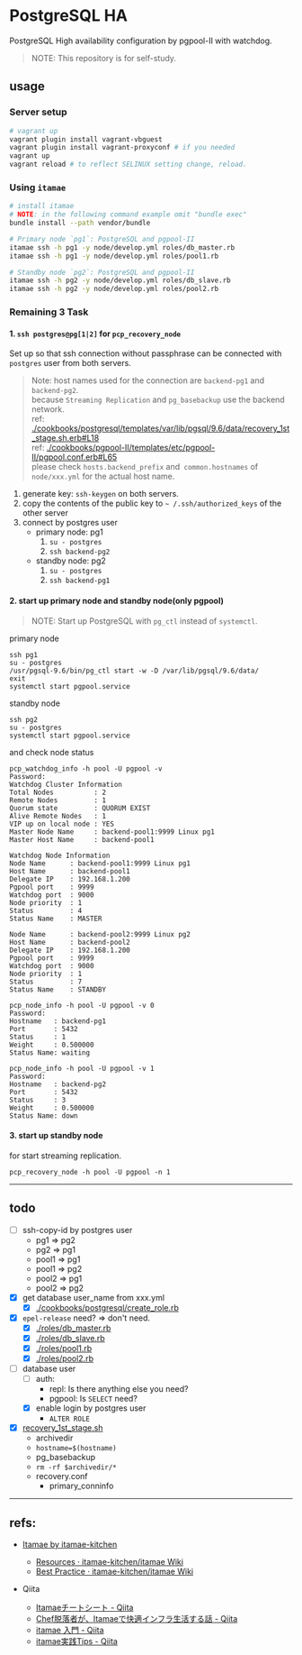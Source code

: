 # PostgreSQL HA

PostgreSQL High availability configuration by pgpool-II with watchdog.

> NOTE: This repository is for self-study.



## usage

### Server setup

```sh
# vagrant up
vagrant plugin install vagrant-vbguest
vagrant plugin install vagrant-proxyconf # if you needed
vagrant up
vagrant reload # to reflect SELINUX setting change, reload.
```

### Using `itamae`

```sh
# install itamae
# NOTE: in the following command example omit "bundle exec"
bundle install --path vendor/bundle

# Primary node `pg1`: PostgreSQL and pgpool-II
itamae ssh -h pg1 -y node/develop.yml roles/db_master.rb
itamae ssh -h pg1 -y node/develop.yml roles/pool1.rb

# Standby node `pg2`: PostgreSQL and pgpool-II
itamae ssh -h pg2 -y node/develop.yml roles/db_slave.rb
itamae ssh -h pg2 -y node/develop.yml roles/pool2.rb
```

### Remaining 3 Task

#### 1. `ssh postgres@pg[1|2]` for `pcp_recovery_node`

Set up so that ssh connection without passphrase can be connected with `postgres` user from both servers.

> Note: host names used for the connection are `backend-pg1` and` backend-pg2`.  
> because `Streaming Replication` and `pg_basebackup` use the backend network.  
> ref: [./cookbooks/postgresql/templates/var/lib/pgsql/9.6/data/recovery_1st_stage.sh.erb#L18](./cookbooks/postgresql/templates/var/lib/pgsql/9.6/data/recovery_1st_stage.sh.erb#L18)  
> ref: [./cookbooks/pgpool-II/templates/etc/pgpool-II/pgpool.conf.erb#L65](./cookbooks/pgpool-II/templates/etc/pgpool-II/pgpool.conf.erb#L65)  
> please check `hosts.backend_prefix` and` common.hostnames` of `node/xxx.yml` for the actual host name.  

1. generate key: `ssh-keygen` on both servers.
2. copy the contents of the public key to `~ /.ssh/authorized_keys` of the other server
3. connect by postgres user
    - primary node: pg1
        1. `su - postgres`
        1. `ssh backend-pg2`
    - standby node: pg2
        1. `su - postgres`
        1. `ssh backend-pg1`

#### 2. start up primary node and standby node(only pgpool)

> NOTE: Start up PostgreSQL with `pg_ctl` instead of `systemctl`.

primary node

```
ssh pg1
su - postgres
/usr/pgsql-9.6/bin/pg_ctl start -w -D /var/lib/pgsql/9.6/data/
exit
systemctl start pgpool.service
```

standby node

```
ssh pg2
su - postgres
systemctl start pgpool.service
```

and check node status

```
pcp_watchdog_info -h pool -U pgpool -v
Password:
Watchdog Cluster Information
Total Nodes          : 2
Remote Nodes         : 1
Quorum state         : QUORUM EXIST
Alive Remote Nodes   : 1
VIP up on local node : YES
Master Node Name     : backend-pool1:9999 Linux pg1
Master Host Name     : backend-pool1

Watchdog Node Information
Node Name      : backend-pool1:9999 Linux pg1
Host Name      : backend-pool1
Delegate IP    : 192.168.1.200
Pgpool port    : 9999
Watchdog port  : 9000
Node priority  : 1
Status         : 4
Status Name    : MASTER

Node Name      : backend-pool2:9999 Linux pg2
Host Name      : backend-pool2
Delegate IP    : 192.168.1.200
Pgpool port    : 9999
Watchdog port  : 9000
Node priority  : 1
Status         : 7
Status Name    : STANDBY
```

```
pcp_node_info -h pool -U pgpool -v 0
Password:
Hostname   : backend-pg1
Port       : 5432
Status     : 1
Weight     : 0.500000
Status Name: waiting
```

```
pcp_node_info -h pool -U pgpool -v 1
Password:
Hostname   : backend-pg2
Port       : 5432
Status     : 3
Weight     : 0.500000
Status Name: down
```

#### 3. start up standby node

for start streaming replication.

```
pcp_recovery_node -h pool -U pgpool -n 1
````



---

## todo

- [ ] ssh-copy-id by postgres user
  - pg1 => pg2
  - pg2 => pg1
  - pool1 => pg1
  - pool1 => pg2
  - pool2 => pg1
  - pool2 => pg2
- [x] get database user_name from xxx.yml
  - [x] [./cookbooks/postgresql/create_role.rb](./cookbooks/postgresql/create_role.rb)
- [x] `epel-release` need? => don't need.
  - [x] [./roles/db_master.rb](./roles/db_master.rb)
  - [x] [./roles/db_slave.rb](./roles/db_slave.rb)
  - [x] [./roles/pool1.rb](./roles/pool1.rb)
  - [x] [./roles/pool2.rb](./roles/pool2.rb)
- [ ] database user
  - [ ] auth:
    - repl: Is there anything else you need?
    - pgpool: Is `SELECT` need?
  - [x] enable login by postgres user
    - `ALTER ROLE`
- [x] [recovery_1st_stage.sh](./cookbooks/postgresql/files/var/lib/pgsql/9.6/data/recovery_1st_stage.sh)
  - archivedir
  - `hostname=$(hostname)`
  - pg_basebackup
  - `rm -rf $archivedir/*`
  - recovery.conf
    - primary_conninfo



---

## refs:

- [Itamae by itamae-kitchen][itamae]
  - [Resources · itamae-kitchen/itamae Wiki][Resources]
  - [Best Practice · itamae-kitchen/itamae Wiki][Best-Practice]

- Qiita
  - [Itamaeチートシート - Qiita][qiita1]
  - [Chef脱落者が、Itamaeで快適インフラ生活する話 - Qiita][qiita2]
  - [itamae 入門 - Qiita][qiita3]
  - [itamae実践Tips - Qiita][qiita4]



[itamae]:        http://itamae.kitchen/
[Resources]:     https://github.com/itamae-kitchen/itamae/wiki/Resources
[Best-Practice]: https://github.com/itamae-kitchen/itamae/wiki/Best-Practice
[qiita1]:        https://qiita.com/fukuiretu/items/170aa956731f2ffb5715
[qiita2]:        https://qiita.com/zaru/items/8ae6182e544aac6f6d79
[qiita3]:        https://qiita.com/rasenn/items/8e234489b0d92ed74cfe
[qiita4]:        https://qiita.com/sue445/items/b67b0e7209a7fae1a52a
